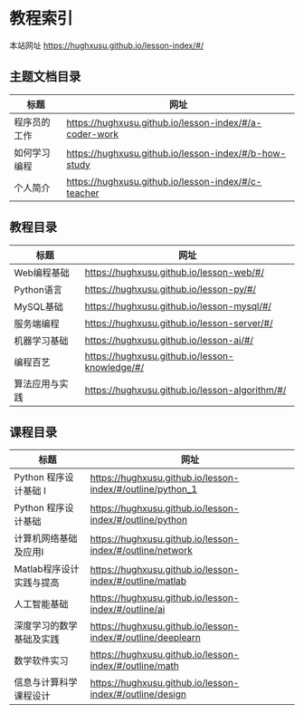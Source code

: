 # 教程索引

本站网址 https://hughxusu.github.io/lesson-index/#/

## 主题文档目录

| 标题         | 网址                                                   |
| ------------ | ------------------------------------------------------ |
| 程序员的工作 | https://hughxusu.github.io/lesson-index/#/a-coder-work |
| 如何学习编程 | https://hughxusu.github.io/lesson-index/#/b-how-study  |
| 个人简介     | https://hughxusu.github.io/lesson-index/#/c-teacher    |

## 教程目录

| 标题           | 网址                                           |
| -------------- | ---------------------------------------------- |
| Web编程基础    | https://hughxusu.github.io/lesson-web/#/       |
| Python语言     | https://hughxusu.github.io/lesson-py/#/        |
| MySQL基础      | https://hughxusu.github.io/lesson-mysql/#/     |
| 服务端编程     | https://hughxusu.github.io/lesson-server/#/    |
| 机器学习基础   | https://hughxusu.github.io/lesson-ai/#/        |
| 编程百艺       | https://hughxusu.github.io/lesson-knowledge/#/ |
| 算法应用与实践 | https://hughxusu.github.io/lesson-algorithm/#/ |

## 课程目录

| 标题                     | 网址                                                        |
| ------------------------ | ----------------------------------------------------------- |
| Python 程序设计基础 I    | https://hughxusu.github.io/lesson-index/#/outline/python_1  |
| Python 程序设计基础      | https://hughxusu.github.io/lesson-index/#/outline/python    |
| 计算机网络基础及应用Ⅰ    | https://hughxusu.github.io/lesson-index/#/outline/network   |
| Matlab程序设计实践与提高 | https://hughxusu.github.io/lesson-index/#/outline/matlab    |
| 人工智能基础             | https://hughxusu.github.io/lesson-index/#/outline/ai        |
| 深度学习的数学基础及实践 | https://hughxusu.github.io/lesson-index/#/outline/deeplearn |
| 数学软件实习             | https://hughxusu.github.io/lesson-index/#/outline/math      |
| 信息与计算科学课程设计   | https://hughxusu.github.io/lesson-index/#/outline/design    |

